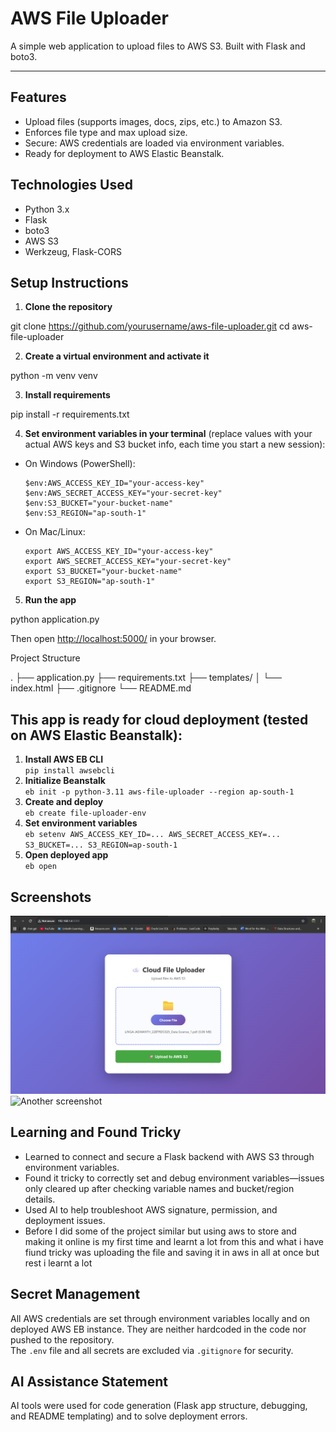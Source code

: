 # AWS File Uploader

A simple web application to upload files to AWS S3. Built with Flask and boto3.

---

## Features

- Upload files (supports images, docs, zips, etc.) to Amazon S3.
- Enforces file type and max upload size.
- Secure: AWS credentials are loaded via environment variables.
- Ready for deployment to AWS Elastic Beanstalk.

## Technologies Used

- Python 3.x
- Flask
- boto3
- AWS S3
- Werkzeug, Flask-CORS

## Setup Instructions

1. **Clone the repository**

git clone https://github.com/yourusername/aws-file-uploader.git
cd aws-file-uploader

2. **Create a virtual environment and activate it**

python -m venv venv

3. **Install requirements**

pip install -r requirements.txt

4. **Set environment variables in your terminal** (replace values with your actual AWS keys and S3 bucket info, each time you start a new session):
- On Windows (PowerShell):
  ```
  $env:AWS_ACCESS_KEY_ID="your-access-key"
  $env:AWS_SECRET_ACCESS_KEY="your-secret-key"
  $env:S3_BUCKET="your-bucket-name"
  $env:S3_REGION="ap-south-1"
  ```
- On Mac/Linux:
  ```
  export AWS_ACCESS_KEY_ID="your-access-key"
  export AWS_SECRET_ACCESS_KEY="your-secret-key"
  export S3_BUCKET="your-bucket-name"
  export S3_REGION="ap-south-1"
  ```

5. **Run the app**

python application.py

Then open [http://localhost:5000/](http://localhost:5000/) in your browser.

Project Structure

.
├── application.py
├── requirements.txt
├── templates/
│   └── index.html
├── .gitignore
└── README.md

## This app is ready for cloud deployment (tested on AWS Elastic Beanstalk):

1. **Install AWS EB CLI**  
   `pip install awsebcli`
2. **Initialize Beanstalk**  
   `eb init -p python-3.11 aws-file-uploader --region ap-south-1`
3. **Create and deploy**  
   `eb create file-uploader-env`
4. **Set environment variables**  
   `eb setenv AWS_ACCESS_KEY_ID=... AWS_SECRET_ACCESS_KEY=... S3_BUCKET=... S3_REGION=ap-south-1`
5. **Open deployed app**  
   `eb open`

## Screenshots 
![Screenshot description](screenshots/home.png)
![Another screenshot](screenshots/success.jpg)

## Learning and Found Tricky

- Learned to connect and secure a Flask backend with AWS S3 through environment variables.
- Found it tricky to correctly set and debug environment variables—issues only cleared up after checking variable names and bucket/region details.
- Used AI to help troubleshoot AWS signature, permission, and deployment issues.
- Before I did some of the project similar but using aws to store and making it online is my first time and learnt a lot from this
and what i have fiund tricky was uploading the file and saving it in aws in all at once but rest i learnt a lot

## Secret Management

All AWS credentials are set through environment variables locally and on deployed AWS EB instance. They are neither hardcoded in the code nor pushed to the repository.  
The `.env` file and all secrets are excluded via `.gitignore` for security.

## AI Assistance Statement

AI tools were used for code generation (Flask app structure, debugging, and README templating) and to solve deployment errors.

